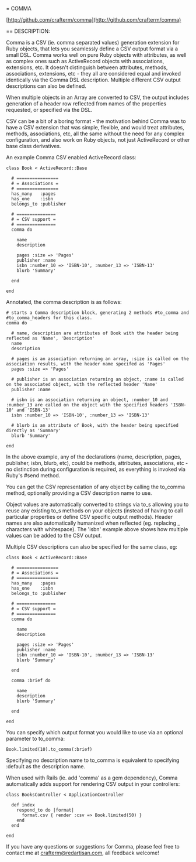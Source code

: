 = COMMA

[http://github.com/crafterm/comma](http://github.com/crafterm/comma)

== DESCRIPTION:

Comma is a CSV (ie. comma separated values) generation extension for Ruby objects, that lets you seamlessly define a CSV output format via a small DSL. Comma works well on pure Ruby objects with attributes, as well as complex ones such as ActiveRecord objects with associations, extensions, etc. It doesn't distinguish between attributes, methods, associations, extensions, etc - they all are considered equal and invoked identically via the Comma DSL description. Multiple different CSV output descriptions can also be defined.

When multiple objects in an Array are converted to CSV, the output includes generation of a header row reflected from names of the properties requested, or specified via the DSL.

CSV can be a bit of a boring format - the motivation behind Comma was to have a CSV extension that was simple, flexible, and would treat attributes, methods, associations, etc, all the same without the need for any complex configuration, and also work on Ruby objects, not just ActiveRecord or other base class derivatives.

An example Comma CSV enabled ActiveRecord class:

    class Book < ActiveRecord::Base

      # ================
      # = Associations =
      # ================
      has_many   :pages
      has_one    :isbn
      belongs_to :publisher

      # ===============
      # = CSV support =
      # ===============
      comma do

        name
        description

        pages :size => 'Pages'
        publisher :name
        isbn :number_10 => 'ISBN-10', :number_13 => 'ISBN-13'
        blurb 'Summary'

      end

    end

Annotated, the comma description is as follows:

    # starts a Comma description block, generating 2 methods #to_comma and #to_comma_headers for this class.
    comma do

      # name, description are attributes of Book with the header being reflected as 'Name', 'Description'
      name
      description

      # pages is an association returning an array, :size is called on the association results, with the header name specifed as 'Pages'
      pages :size => 'Pages'

      # publisher is an association returning an object, :name is called on the associated object, with the reflected header 'Name'
      publisher :name

      # isbn is an association returning an object, :number_10 and :number_13 are called on the object with the specified headers 'ISBN-10' and 'ISBN-13'
      isbn :number_10 => 'ISBN-10', :number_13 => 'ISBN-13'

      # blurb is an attribute of Book, with the header being specified directly as 'Summary'
      blurb 'Summary'

    end

In the above example, any of the declarations (name, description, pages, publisher, isbn, blurb, etc), could be methods, attributes, associations, etc - no distinction during configuration is required, as everything is invoked via Ruby's #send method.

You can get the CSV representation of any object by calling the to_comma method, optionally providing a CSV description name to use.

Object values are automatically converted to strings via to_s allowing you to reuse any existing to_s methods on your objects (instead of having to call particular properties or define CSV specific output methods). Header names are also automatically humanized when reflected (eg. replacing _ characters with whitespace). The 'isbn' example above shows how multiple values can be added to the CSV output.

Multiple CSV descriptions can also be specified for the same class, eg:

    class Book < ActiveRecord::Base

      # ================
      # = Associations =
      # ================
      has_many   :pages
      has_one    :isbn
      belongs_to :publisher

      # ===============
      # = CSV support =
      # ===============
      comma do

        name
        description

        pages :size => 'Pages'
        publisher :name
        isbn :number_10 => 'ISBN-10', :number_13 => 'ISBN-13'
        blurb 'Summary'

      end

      comma :brief do

        name
        description
        blurb 'Summary'

      end

    end

You can specify which output format you would like to use via an optional parameter to to_comma:

    Book.limited(10).to_comma(:brief)

Specifying no description name to to_comma is equivalent to specifying :default as the description name.

When used with Rails (ie. add 'comma' as a gem dependency), Comma automatically adds support for rendering CSV output in your controllers:

    class BooksController < ApplicationController

      def index
        respond_to do |format|
          format.csv { render :csv => Book.limited(50) }
        end
      end

    end

If you have any questions or suggestions for Comma, please feel free to contact me at crafterm@redartisan.com, all feedback welcome!

